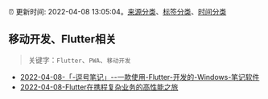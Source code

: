:alarm_clock: 更新时间: 2022-04-08 13:05:04。[来源分类](../README.md)、[标签分类](../TAGS.md)、[时间分类](../TIMELINE.md)

## 移动开发、Flutter相关


> 关键字：`Flutter`、`PWA`、`移动开发`



- [2022-04-08-「-逗号笔记」--一款使用-Flutter-开发的-Windows-笔记软件](https://www.v2ex.com/t/845778) 
- [2022-04-08-Flutter在携程复杂业务的高性能之旅](https://toutiao.io/k/rqjb6q5) 